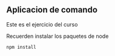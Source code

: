 ## Aplicacion de comando
Este es el ejercicio del curso

Recuerden instalar los paquetes de node

```
npm install

```